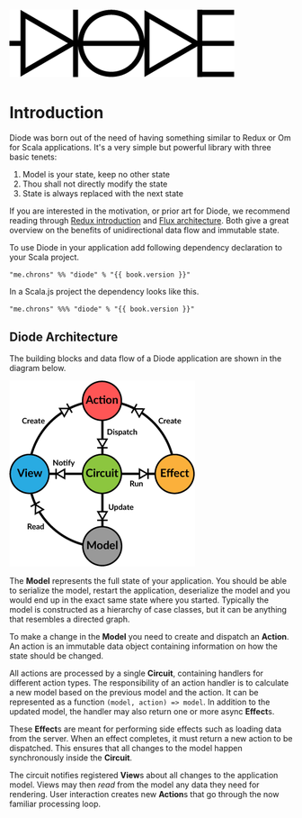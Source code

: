 # ![Diode](images/diode-logo-big.png)

# Introduction

Diode was born out of the need of having something similar to Redux or Om for Scala applications. It's a very simple but powerful library with three basic
tenets:

1. Model is your state, keep no other state
2. Thou shall not directly modify the state
3. State is always replaced with the next state

If you are interested in the motivation, or prior art for Diode, we recommend reading through 
[Redux introduction](http://rackt.org/redux/docs/introduction/index.html) and [Flux architecture](https://facebook.github.io/flux/docs/overview.html#content).
Both give a great overview on the benefits of unidirectional data flow and immutable state.

To use Diode in your application add following dependency declaration to your Scala project.

<pre><code class="lang-scala">"me.chrons" %% "diode" % "{{ book.version }}"</code></pre>

In a Scala.js project the dependency looks like this.

<pre><code class="lang-scala">"me.chrons" %%% "diode" % "{{ book.version }}"</code></pre>

## Diode Architecture

The building blocks and data flow of a Diode application are shown in the diagram below.

![Diode architecture](images/architecture.png)

The **Model** represents the full state of your application. You should be able to serialize the model, restart the application, deserialize the model and you
would end up in the exact same state where you started. Typically the model is constructed as a hierarchy of case classes, but it can be anything that resembles
a directed graph.

To make a change in the **Model** you need to create and dispatch an **Action**. An action is an immutable data object containing information on how the state
should be changed. 

All actions are processed by a single **Circuit**, containing handlers for different action types. The responsibility of an action handler is to calculate a new
model based on the previous model and the action. It can be represented as a function `(model, action) => model`. In addition to the updated model, the handler
may also return one or more async **Effect**s.

These **Effect**s are meant for performing side effects such as loading data from the server. When an effect completes, it must return a new action to be
dispatched. This ensures that all changes to the model happen synchronously inside the **Circuit**.

The circuit notifies registered **View**s about all changes to the application model. Views may then _read_ from the model any data they need for rendering.
User interaction creates new **Action**s that go through the now familiar processing loop.


